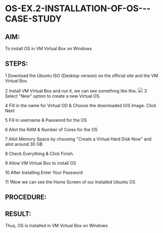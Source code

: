 # OS-EX.2-INSTALLATION-OF-OS---CASE-STUDY

## AIM:
To install OS in VM Virtual Box on Windows

## STEPS:
1 Download the Ubuntu ISO (Desktop version) on the official site and the VM Virtual Box.

2 Install VM Virtual Box and run it, we can see something like this.
![](./image16.png)
3 Select "New" option to create a new Virtual OS. 

4 Fill in the name for Virtual OD & Choose the downloaded IOS Image. Click Next 

5 Fill in username & Password for the OS 

6 Allot the RAM & Number of Cores for the OS 

7 Allot Memory Space by choosing "Create a Virtual Hard Disk Now" and allot around 30 GB 
 
8 Check Everything & Click Finish. 

9 Allow VM Virtual Box to install OS 

10 After Installing Enter Your Password 

11 1Now we can see the Home Screen of our Installed Ubuntu OS 

## PROCEDURE:


## RESULT:
Thus, OS is installed in VM Virtual Box on Windows
